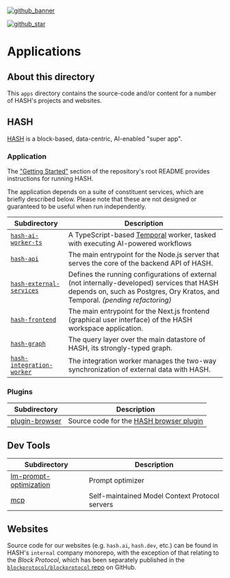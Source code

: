 [`blockprotocol/blockprotocol` repo]: https://github.com/blockprotocol/blockprotocol
[github_banner]: https://hash.dev/?utm_medium=organic&utm_source=github_readme_hash-repo_apps
[github_star]: https://github.com/hashintel/hash/tree/main/apps#
[hash]: https://hash.ai/platform/hash?utm_medium=organic&utm_source=github_readme_hash-repo_apps
[hash browser plugin]: https://hash.ai/guide/plugins?utm_medium=organic&utm_source=github_readme_hash-repo_apps#browser-extension

[![github_banner](https://hash.ai/cdn-cgi/imagedelivery/EipKtqu98OotgfhvKf6Eew/01e2b813-d046-4b70-cc4e-eb2f1ead6900/github)][github_banner]

[![github_star](https://img.shields.io/github/stars/hashintel/hash?label=Star%20on%20GitHub&style=social)][github_star]

# Applications

## About this directory

This `apps` directory contains the source-code and/or content for a number of HASH's projects and websites.

## HASH

[HASH] is a block-based, data-centric, AI-enabled "super app".

### Application

The ["Getting Started"](/README.md#--getting-started) section of the repository's root README provides instructions for running HASH.

The application depends on a suite of constituent services, which are briefly described below. Please note that these are not designed or guaranteed to be useful when run independently.

| Subdirectory                                         | Description                                                                                                                                                                  |
| ---------------------------------------------------- | ---------------------------------------------------------------------------------------------------------------------------------------------------------------------------- |
| [`hash-ai-worker-ts`](hash-ai-worker-ts)             | A TypeScript-based [Temporal](temporal.io) worker, tasked with executing AI-powered workflows                                                                                |
| [`hash-api`](hash-api)                               | The main entrypoint for the Node.js server that serves the core of the backend API of HASH.                                                                                  |
| [`hash-external-services`](hash-external-services)   | Defines the running configurations of external (not internally-developed) services that HASH depends on, such as Postgres, Ory Kratos, and Temporal. _(pending refactoring)_ |
| [`hash-frontend`](hash-frontend)                     | The main entrypoint for the Next.js frontend (graphical user interface) of the HASH workspace application.                                                                   |
| [`hash-graph`](hash-graph)                           | The query layer over the main datastore of HASH, its strongly-typed graph.                                                                                                   |
| [`hash-integration-worker`](hash-integration-worker) | The integration worker manages the two-way synchronization of external data with HASH.                                                                                       |

### Plugins

| Subdirectory                     | Description                               |
| -------------------------------- | ----------------------------------------- |
| [plugin-browser](plugin-browser) | Source code for the [HASH browser plugin] |

## Dev Tools

| Subdirectory                                     | Description                                    |
| ------------------------------------------------ | ---------------------------------------------- |
| [lm-prompt-optimization](lm-prompt-optimization) | Prompt optimizer                               |
| [mcp](mcp)                                       | Self-maintained Model Context Protocol servers |

## Websites

Source code for our websites (e.g. `hash.ai`, `hash.dev`, etc.) can be found in HASH's `internal` company monorepo, with the exception of that relating to the _Block Protocol_, which has been separately published in the [`blockprotocol/blockprotocol` repo] on GitHub.
